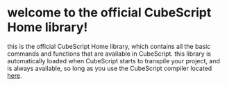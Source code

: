# welcome to the official CubeScript Home library!

this is the official CubeScript Home library, which contains all the basic commands and functions that are available in CubeScript. this library is automatically loaded when CubeScript starts to transpile your project, and is always available, so long as you use the CubeScript compiler located [here](https://cubescript.vercel.app).

